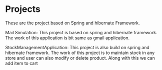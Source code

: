 # Projects
These are the project based on Spring and hibernate Framework.

Mail Simulation:
This project is based on spring and hibernate framework. The work of this application is bit same as gmail application. 

StockManagementApplication:
This project is also build on spring and hibernate framework. The work of this project is to maintain stock in any store and user can also modify or delete product. Along with this we can add item to cart

